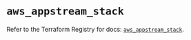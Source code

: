 # `aws_appstream_stack`

Refer to the Terraform Registry for docs: [`aws_appstream_stack`](https://registry.terraform.io/providers/hashicorp/aws/5.51.1/docs/resources/appstream_stack).
